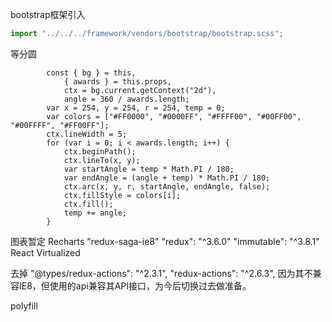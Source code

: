 bootstrap框架引入
```jsx
import "../../../framework/vendors/bootstrap/bootstrap.scss";
```
等分圆
```TS
        const { bg } = this,
            { awards } = this.props,
            ctx = bg.current.getContext("2d"),
            angle = 360 / awards.length;
        var x = 254, y = 254, r = 254, temp = 0;
        var colors = ["#FF0000", "#0000FF", "#FFFF00", "#00FF00", "#00FFFF", "#FF00FF"];
        ctx.lineWidth = 5;
        for (var i = 0; i < awards.length; i++) {
            ctx.beginPath();
            ctx.lineTo(x, y);
            var startAngle = temp * Math.PI / 180;
            var endAngle = (angle + temp) * Math.PI / 180;
            ctx.arc(x, y, r, startAngle, endAngle, false);
            ctx.fillStyle = colors[i];
            ctx.fill();
            temp += angle;
        }
```
图表暂定
Recharts
"redux-saga-ie8"
"redux": "^3.6.0"
"immutable": "^3.8.1"
React Virtualized

去掉
"@types/redux-actions": "^2.3.1",
"redux-actions": "^2.6.3",
因为其不兼容IE8，但使用的api兼容其API接口，为今后切换过去做准备。

polyfill
```ts

```
